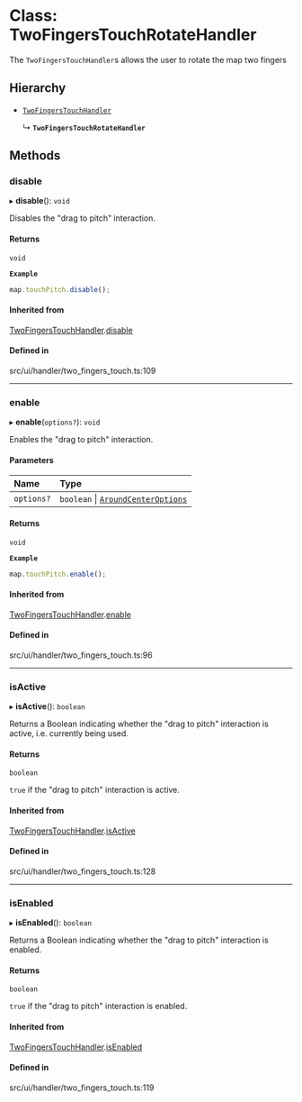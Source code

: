 # Class: TwoFingersTouchRotateHandler

The `TwoFingersTouchHandler`s allows the user to rotate the map two fingers

## Hierarchy

- [`TwoFingersTouchHandler`](TwoFingersTouchHandler.md)

  ↳ **`TwoFingersTouchRotateHandler`**

## Methods

### disable

▸ **disable**(): `void`

Disables the "drag to pitch" interaction.

#### Returns

`void`

**`Example`**

```ts
map.touchPitch.disable();
```

#### Inherited from

[TwoFingersTouchHandler](TwoFingersTouchHandler.md).[disable](TwoFingersTouchHandler.md#disable)

#### Defined in

src/ui/handler/two_fingers_touch.ts:109

___

### enable

▸ **enable**(`options?`): `void`

Enables the "drag to pitch" interaction.

#### Parameters

| Name | Type |
| :------ | :------ |
| `options?` | `boolean` \| [`AroundCenterOptions`](../types/AroundCenterOptions.md) |

#### Returns

`void`

**`Example`**

```ts
map.touchPitch.enable();
```

#### Inherited from

[TwoFingersTouchHandler](TwoFingersTouchHandler.md).[enable](TwoFingersTouchHandler.md#enable)

#### Defined in

src/ui/handler/two_fingers_touch.ts:96

___

### isActive

▸ **isActive**(): `boolean`

Returns a Boolean indicating whether the "drag to pitch" interaction is active, i.e. currently being used.

#### Returns

`boolean`

`true` if the "drag to pitch" interaction is active.

#### Inherited from

[TwoFingersTouchHandler](TwoFingersTouchHandler.md).[isActive](TwoFingersTouchHandler.md#isactive)

#### Defined in

src/ui/handler/two_fingers_touch.ts:128

___

### isEnabled

▸ **isEnabled**(): `boolean`

Returns a Boolean indicating whether the "drag to pitch" interaction is enabled.

#### Returns

`boolean`

`true` if the "drag to pitch" interaction is enabled.

#### Inherited from

[TwoFingersTouchHandler](TwoFingersTouchHandler.md).[isEnabled](TwoFingersTouchHandler.md#isenabled)

#### Defined in

src/ui/handler/two_fingers_touch.ts:119

